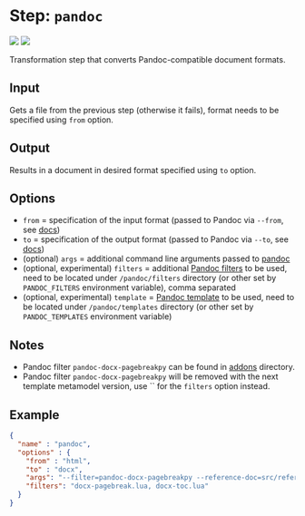 # Step: `pandoc`

![](https://img.shields.io/badge/status-stable-green)
![](https://img.shields.io/badge/metamodel%20version-%E2%89%A5%201-blue)

Transformation step that converts Pandoc-compatible document formats.

## Input

Gets a file from the previous step (otherwise it fails), format needs to be specified using `from` option.

## Output

Results in a document in desired format specified using `to` option.

## Options

* `from` = specification of the input format (passed to Pandoc via `--from`, see [docs](https://pandoc.org/MANUAL.html#general-options))
* `to` = specification of the output format (passed to Pandoc via `--to`, see [docs](https://pandoc.org/MANUAL.html#general-options))
* (optional) `args` = additional command line arguments passed to [pandoc](https://pandoc.org/MANUAL.html)
* (optional, experimental) `filters` = additional [Pandoc filters](https://pandoc.org/MANUAL.html#general-options) to be used, need to be located under `/pandoc/filters` directory (or other set by `PANDOC_FILTERS` environment variable), comma separated
* (optional, experimental) `template` = [Pandoc template](https://pandoc.org/MANUAL.html#general-options) to be used, need to be located under `/pandoc/templates` directory (or other set by `PANDOC_TEMPLATES` environment variable)

## Notes

* Pandoc filter `pandoc-docx-pagebreakpy` can be found in [addons](../../addons) directory.
* Pandoc filter `pandoc-docx-pagebreakpy` will be removed with the next template metamodel version, use `` for the `filters` option instead.

## Example

```json
{
  "name" : "pandoc",
  "options" : {
    "from" : "html",
    "to" : "docx",
    "args": "--filter=pandoc-docx-pagebreakpy --reference-doc=src/reference.docx",
    "filters": "docx-pagebreak.lua, docx-toc.lua"
  }
}
```
